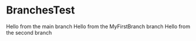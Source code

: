 # BranchesTest

Hello from the main branch
Hello from the MyFirstBranch branch
Hello from the second branch